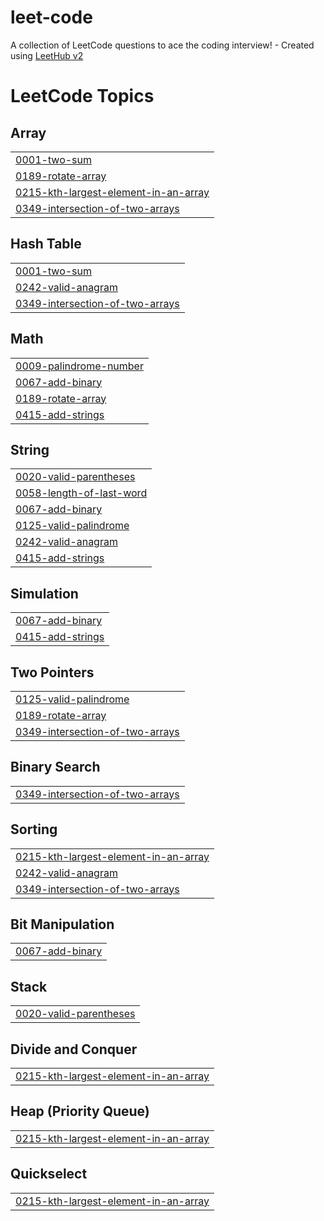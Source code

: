 # leet-code
A collection of LeetCode questions to ace the coding interview! - Created using [LeetHub v2](https://github.com/arunbhardwaj/LeetHub-2.0)

<!---LeetCode Topics Start-->
# LeetCode Topics
## Array
|  |
| ------- |
| [0001-two-sum](https://github.com/prudhvi-004/leet-code/tree/master/0001-two-sum) |
| [0189-rotate-array](https://github.com/prudhvi-004/leet-code/tree/master/0189-rotate-array) |
| [0215-kth-largest-element-in-an-array](https://github.com/prudhvi-004/leet-code/tree/master/0215-kth-largest-element-in-an-array) |
| [0349-intersection-of-two-arrays](https://github.com/prudhvi-004/leet-code/tree/master/0349-intersection-of-two-arrays) |
## Hash Table
|  |
| ------- |
| [0001-two-sum](https://github.com/prudhvi-004/leet-code/tree/master/0001-two-sum) |
| [0242-valid-anagram](https://github.com/prudhvi-004/leet-code/tree/master/0242-valid-anagram) |
| [0349-intersection-of-two-arrays](https://github.com/prudhvi-004/leet-code/tree/master/0349-intersection-of-two-arrays) |
## Math
|  |
| ------- |
| [0009-palindrome-number](https://github.com/prudhvi-004/leet-code/tree/master/0009-palindrome-number) |
| [0067-add-binary](https://github.com/prudhvi-004/leet-code/tree/master/0067-add-binary) |
| [0189-rotate-array](https://github.com/prudhvi-004/leet-code/tree/master/0189-rotate-array) |
| [0415-add-strings](https://github.com/prudhvi-004/leet-code/tree/master/0415-add-strings) |
## String
|  |
| ------- |
| [0020-valid-parentheses](https://github.com/prudhvi-004/leet-code/tree/master/0020-valid-parentheses) |
| [0058-length-of-last-word](https://github.com/prudhvi-004/leet-code/tree/master/0058-length-of-last-word) |
| [0067-add-binary](https://github.com/prudhvi-004/leet-code/tree/master/0067-add-binary) |
| [0125-valid-palindrome](https://github.com/prudhvi-004/leet-code/tree/master/0125-valid-palindrome) |
| [0242-valid-anagram](https://github.com/prudhvi-004/leet-code/tree/master/0242-valid-anagram) |
| [0415-add-strings](https://github.com/prudhvi-004/leet-code/tree/master/0415-add-strings) |
## Simulation
|  |
| ------- |
| [0067-add-binary](https://github.com/prudhvi-004/leet-code/tree/master/0067-add-binary) |
| [0415-add-strings](https://github.com/prudhvi-004/leet-code/tree/master/0415-add-strings) |
## Two Pointers
|  |
| ------- |
| [0125-valid-palindrome](https://github.com/prudhvi-004/leet-code/tree/master/0125-valid-palindrome) |
| [0189-rotate-array](https://github.com/prudhvi-004/leet-code/tree/master/0189-rotate-array) |
| [0349-intersection-of-two-arrays](https://github.com/prudhvi-004/leet-code/tree/master/0349-intersection-of-two-arrays) |
## Binary Search
|  |
| ------- |
| [0349-intersection-of-two-arrays](https://github.com/prudhvi-004/leet-code/tree/master/0349-intersection-of-two-arrays) |
## Sorting
|  |
| ------- |
| [0215-kth-largest-element-in-an-array](https://github.com/prudhvi-004/leet-code/tree/master/0215-kth-largest-element-in-an-array) |
| [0242-valid-anagram](https://github.com/prudhvi-004/leet-code/tree/master/0242-valid-anagram) |
| [0349-intersection-of-two-arrays](https://github.com/prudhvi-004/leet-code/tree/master/0349-intersection-of-two-arrays) |
## Bit Manipulation
|  |
| ------- |
| [0067-add-binary](https://github.com/prudhvi-004/leet-code/tree/master/0067-add-binary) |
## Stack
|  |
| ------- |
| [0020-valid-parentheses](https://github.com/prudhvi-004/leet-code/tree/master/0020-valid-parentheses) |
## Divide and Conquer
|  |
| ------- |
| [0215-kth-largest-element-in-an-array](https://github.com/prudhvi-004/leet-code/tree/master/0215-kth-largest-element-in-an-array) |
## Heap (Priority Queue)
|  |
| ------- |
| [0215-kth-largest-element-in-an-array](https://github.com/prudhvi-004/leet-code/tree/master/0215-kth-largest-element-in-an-array) |
## Quickselect
|  |
| ------- |
| [0215-kth-largest-element-in-an-array](https://github.com/prudhvi-004/leet-code/tree/master/0215-kth-largest-element-in-an-array) |
<!---LeetCode Topics End-->
